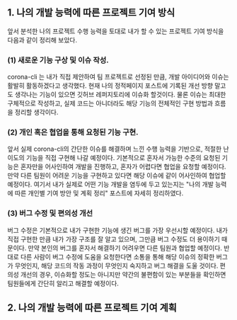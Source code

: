 ## 1. 나의 개발 능력에 따른 프로젝트 기여 방식

앞서 분석한 나의 프로젝트 수행 능력을 토대로 내가 할 수 있는 프로젝트 기여 방식을 다음과 같이 정리해 보았다.

### (1) 새로운 기능 구상 및 이슈 작성.

corona-cli 는 내가 직접 제안하여 팀 프로젝트로 선정된 만큼, 개발 아이디어와 이슈는 활발히 활동하겠다고 생각했다.
현재 나의 정적페이지 포스트에 기록된 개선 방향 말고도 생각나는 기능이 있으면 깃허브 레퍼지토리에 이슈화 할것이다.
물론 이슈는 최대한 구체적으로 작성하고, 실제 코드는 아니더라도 해당 기능의 전체적인 구현 방법과 흐름을 정리할 생각이다.

### (2) 개인 혹은 협업을 통해 요청된 기능 구현.

앞서 실제 corona-cli의 간단한 이슈를 해결하며 느낀 수행 능력을 기반으로, 적절한 난이도의 기능을 직접 구현해 나갈 예정이다.
기본적으로 혼자서 가능한 수준의 요청된 기능은 혼자만을 어사인하여 개발을 진행하고, 혼자가 어렵다면 협업을 요청할 예정이다.
만약 다른 팀원이 어려운 기능을 구현하고 있다면 해당 이슈에 같이 어사인하여 협업할 예정이다.
여기서 내가 실제로 어떤 기능 개발을 염두에 두고 있는지는 "나의 개발 능력에 따른 개인별 기여 방안 및 계획 정리" 포스트에
자세히 정리하였다.

### (3) 버그 수정 및 편의성 개선

버그 수정은 기본적으로 내가 구현한 기능에 생긴 버그를 가장 우선시할 예정이다. 내가 직접 구현한 만큼 내가 가장 구조를 잘 알고 있으며, 그만큼 버그 수정도 더 용이하기 때문이다. 만약 본인의 버그를 혼자서 해결하기 어려우면 다른 팀원과 협업할 예정이다.
반대로 다른 사람이 버그 수정에 도움을 요청한다면 소통을 통해 해당 이슈의 정확한 버그가 무엇인지, 해당 코드의 작동 과정이 무엇인지
숙지하고 버그 해결을 도울 것이다. 편의성 개선의 경우, 이슈화할 정도는 아니지만 약간의 불편함이 있는 부분들을 확인하면 
팀원들에게 간단히 알리고 해결할 예정이다.

## 2. 나의 개발 능력에 따른 프로젝트 기여 계획

